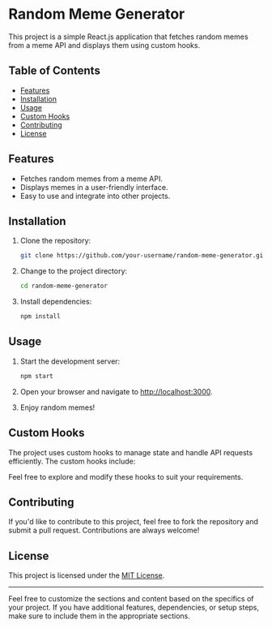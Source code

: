 # Random Meme Generator

This project is a simple React.js application that fetches random memes from a meme API and displays them using custom hooks.

## Table of Contents

- [Features](#features)
- [Installation](#installation)
- [Usage](#usage)
- [Custom Hooks](#custom-hooks)
- [Contributing](#contributing)
- [License](#license)

## Features

- Fetches random memes from a meme API.
- Displays memes in a user-friendly interface.
- Easy to use and integrate into other projects.

## Installation

1. Clone the repository:

   ```bash
   git clone https://github.com/your-username/random-meme-generator.git
   ```

2. Change to the project directory:

   ```bash
   cd random-meme-generator
   ```

3. Install dependencies:

   ```bash
   npm install
   ```

## Usage

1. Start the development server:

   ```bash
   npm start
   ```

2. Open your browser and navigate to [http://localhost:3000](http://localhost:3000).

3. Enjoy random memes!

## Custom Hooks

The project uses custom hooks to manage state and handle API requests efficiently. The custom hooks include:

Feel free to explore and modify these hooks to suit your requirements.

## Contributing

If you'd like to contribute to this project, feel free to fork the repository and submit a pull request. Contributions are always welcome!

## License

This project is licensed under the [MIT License](LICENSE).

---

Feel free to customize the sections and content based on the specifics of your project. If you have additional features, dependencies, or setup steps, make sure to include them in the appropriate sections.

